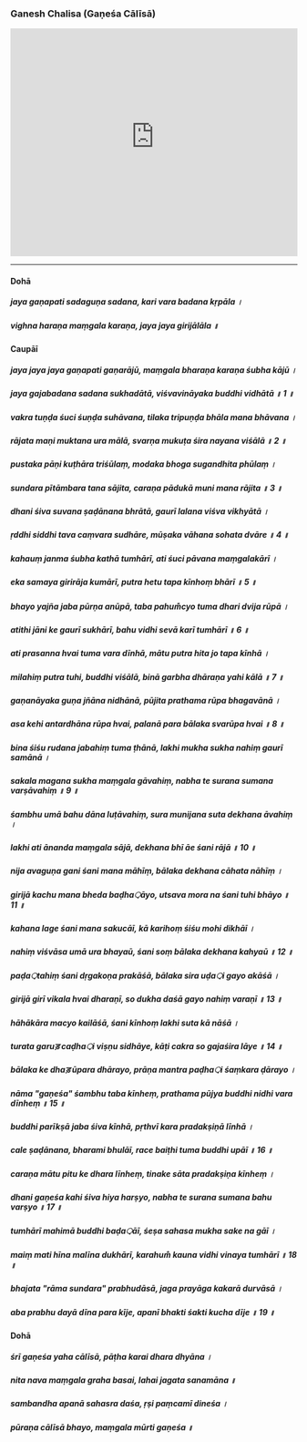 ### Ganesh Chalisa (Gaṇeśa Cālīsā)

<iframe width="100%" height="400px" src="https://www.youtube-nocookie.com/embed/WyHFSjN0miU" title="YouTube video player" frameborder="0" allow="accelerometer; autoplay; clipboard-write; encrypted-media; gyroscope; picture-in-picture" allowfullscreen></iframe>

---

#### Dohā

##### jaya gaṇapati sadaguṇa sadana, kari vara badana kṛpāla ।
##### vighna haraṇa maṃgala karaṇa, jaya jaya girijālāla ॥

#### Caupāī

##### jaya jaya jaya gaṇapati gaṇarājū, maṃgala bharaṇa karaṇa śubha kājū ।
##### jaya gajabadana sadana sukhadātā, viśvavināyaka buddhi vidhātā ॥ 1 ॥

##### vakra tuṇḍa śuci śuṇḍa suhāvana, tilaka tripuṇḍa bhāla mana bhāvana ।
##### rājata maṇi muktana ura mālā, svarṇa mukuṭa śira nayana viśālā ॥ 2 ॥

##### pustaka pāṇi kuṭhāra triśūlaṃ, modaka bhoga sugandhita phūlaṃ ।
##### sundara pītāmbara tana sājita, caraṇa pādukā muni mana rājita ॥ 3 ॥

##### dhani śiva suvana ṣaḍānana bhrātā, gaurī lalana viśva vikhyātā ।
##### ṛddhi siddhi tava caṃvara sudhāre, mūṣaka vāhana sohata dvāre ॥ 4 ॥

##### kahauṃ janma śubha kathā tumhārī, ati śuci pāvana maṃgalakārī ।
##### eka samaya girirāja kumārī, putra hetu tapa kīnhoṃ bhārī ॥ 5 ॥

##### bhayo yajña jaba pūrṇa anūpā, taba pahum̐cyo tuma dhari dvija rūpā ।
##### atithi jāni ke gaurī sukhārī, bahu vidhi sevā karī tumhārī ॥ 6 ॥

##### ati prasanna hvai tuma vara dīnhā, mātu putra hita jo tapa kīnhā ।
##### milahiṃ putra tuhi, buddhi viśālā, binā garbha dhāraṇa yahi kālā ॥ 7 ॥

##### gaṇanāyaka guṇa jñāna nidhānā, pūjita prathama rūpa bhagavānā ।
##### asa kehi antardhāna rūpa hvai, palanā para bālaka svarūpa hvai ॥ 8 ॥

##### bina śiśu rudana jabahiṃ tuma ṭhānā, lakhi mukha sukha nahiṃ gaurī samānā ।
##### sakala magana sukha maṃgala gāvahiṃ, nabha te surana sumana varṣāvahiṃ ॥ 9 ॥

##### śambhu umā bahu dāna luṭāvahiṃ, sura munijana suta dekhana āvahiṃ ।
##### lakhi ati ānanda maṃgala sājā, dekhana bhī āe śani rājā ॥ 10 ॥

##### nija avaguṇa gani śani mana māhīṃ, bālaka dekhana cāhata nāhīṃ ।
##### girijā kachu mana bheda baḍha़āyo, utsava mora na śani tuhi bhāyo ॥ 11 ॥

##### kahana lage śani mana sakucāī, kā karihoṃ śiśu mohi dikhāī ।
##### nahiṃ viśvāsa umā ura bhayaū, śani soṃ bālaka dekhana kahyaū ॥ 12 ॥

##### paḍa़tahiṃ śani dṛgakoṇa prakāśā, bālaka sira uḍa़i gayo akāśā ।
##### girijā girī vikala hvai dharaṇī, so dukha daśā gayo nahiṃ varaṇī ॥ 13 ॥

##### hāhākāra macyo kailāśā, śani kīnhoṃ lakhi suta kā nāśā ।
##### turata garuड़ caḍha़i viṣṇu sidhāye, kāṭi cakra so gajaśira lāye ॥ 14 ॥

##### bālaka ke dhaड़ ūpara dhārayo, prāṇa mantra paḍha़i śaṃkara ḍārayo ।
##### nāma "gaṇeśa" śambhu taba kīnheṃ, prathama pūjya buddhi nidhi vara dīnheṃ ॥ 15 ॥

##### buddhi parīkṣā jaba śiva kīnhā, pṛthvī kara pradakṣiṇā līnhā ।
##### cale ṣaḍānana, bharami bhulāī, race baiṭhi tuma buddhi upāī ॥ 16 ॥

##### caraṇa mātu pitu ke dhara līnheṃ, tinake sāta pradakṣiṇa kīnheṃ ।
##### dhani gaṇeśa kahi śiva hiya harṣyo, nabha te surana sumana bahu varṣyo ॥ 17 ॥

##### tumhārī mahimā buddhi baḍa़āī, śeṣa sahasa mukha sake na gāī ।
##### maiṃ mati hīna malīna dukhārī, karahum̐ kauna vidhi vinaya tumhārī ॥ 18 ॥

##### bhajata "rāma sundara" prabhudāsā, jaga prayāga kakarā durvāsā ।
##### aba prabhu dayā dīna para kīje, apanī bhakti śakti kucha dīje ॥ 19 ॥

#### Dohā

##### śrī gaṇeśa yaha cālīsā, pāṭha karai dhara dhyāna ।
##### nita nava maṃgala graha basai, lahai jagata sanamāna ॥

##### sambandha apanā sahasra daśa, ṛṣi paṃcamī dineśa ।
##### pūraṇa cālīsā bhayo, maṃgala mūrti gaṇeśa ॥